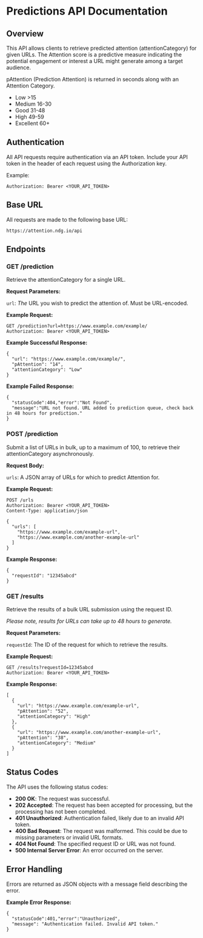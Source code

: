 # Predictions API Documentation
## Overview

This API allows clients to retrieve predicted attention (attentionCategory) for given URLs. The Attention score is a predictive measure indicating the potential engagement or interest a URL might generate among a target audience.

pAttention (Prediction Attention) is returned in seconds along with an Attention Category. 
- Low >15
- Medium 16-30
- Good 31-48
- High 49-59
- Excellent 60+

## Authentication

All API requests require authentication via an API token. Include your API token in the header of each request using the Authorization key.

Example:
```
Authorization: Bearer <YOUR_API_TOKEN>
```

## Base URL
All requests are made to the following base URL:

```
https://attention.ndg.io/api
```

## Endpoints
### GET /prediction

Retrieve the attentionCategory for a single URL.

**Request Parameters:**

`url`: *The* URL you wish to predict the attention of. Must be URL-encoded.

**Example Request:**

```
GET /prediction?url=https://www.example.com/example/
Authorization: Bearer <YOUR_API_TOKEN>
```

**Example Successful Response:**

```
{
  "url": "https://www.example.com/example/",
  "pAttention": "14",
  "attentionCategory": "Low"
}
```

**Example Failed Response:**

```
{
  "statusCode":404,"error":"Not Found",
  "message":"URL not found. URL added to prediction queue, check back in 48 hours for prediction."
}
```

### POST /prediction

Submit a list of URLs in bulk, up to a maximum of 100, to retrieve their attentionCategory asynchronously.

**Request Body:**

`urls`: A JSON array of URLs for which to predict Attention for.


**Example Request:**

```
POST /urls
Authorization: Bearer <YOUR_API_TOKEN>
Content-Type: application/json

{
  "urls": [
    "https://www.example.com/example-url",
    "https://www.example.com/another-example-url"
  ]
}
```

**Example Response:**
```
{
  "requestId": "12345abcd"
}
```

### GET /results
Retrieve the results of a bulk URL submission using the request ID.

*Please note, results for URLs can take up to 48 hours to generate.*

**Request Parameters:**

`requestId`: The ID of the request for which to retrieve the results.

**Example Request:**

```
GET /results?requestId=12345abcd
Authorization: Bearer <YOUR_API_TOKEN>
```

**Example Response:**

```
[
  {
    "url": "https://www.example.com/example-url",
    "pAttention": "52",
    "attentionCategory": "High"
  },
  {
    "url": "https://www.example.com/another-example-url",
    "pAttention": "38",
    "attentionCategory": "Medium"
  }
]
```

## Status Codes

The API uses the following status codes:

- **200 OK**: The request was successful.
- **202 Accepted**: The request has been accepted for processing, but the processing has not been completed.
- **401 Unauthorized**: Authentication failed, likely due to an invalid API token.
- **400 Bad Request**: The request was malformed. This could be due to missing parameters or invalid URL formats.
- **404 Not Found**: The specified request ID or URL was not found.
- **500 Internal Server Error**: An error occurred on the server.

## Error Handling

Errors are returned as JSON objects with a message field describing the error.

**Example Error Response:**
```
{
  "statusCode":401,"error":"Unauthorized",
  "message": "Authentication failed. Invalid API token."
}
```